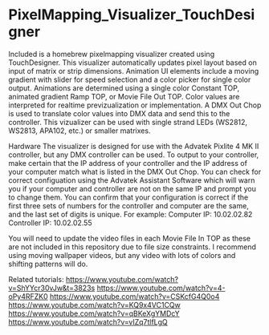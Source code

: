 # PixelMapping_Visualizer_TouchDesigner
Included is a homebrew pixelmapping visualizer created using TouchDesigner. This visualizer automatically updates pixel layout based on input of matrix or strip dimensions. Animation UI elements include a moving gradient with slider for speed selection and a color picker for single color output. Animations are determined using a single color Constant TOP, animated gradient Ramp TOP, or Movie File Out TOP. Color values are interpreted for realtime previzualization or implementation. A DMX Out Chop is used to translate color values into DMX data and send this to the controller. This vizualizer can be used with single strand LEDs (WS2812, WS2813, APA102, etc.) or smaller matrixes.   

Hardware
The visualizer is designed for use with the Advatek Pixlite 4 MK II controller, but any DMX controller can be used.
To output to your controller, make certain that the IP address of your controller and the IP address of your computer match what is listed in the DMX Out Chop. 
You can check for correct configuation using the Advatek Assistant Software which will warn you if your computer and controller are not on the same IP and prompt you to change them. You can confirm that your configuration is correct if the first three sets of numbers for the controller and computer are the same, and the last set of digits is unique. For example:
Computer IP: 10.02.02.82
Controller IP: 10.02.02.55

You will need to update the video files in each Movie File In TOP as these are not included in this repository due to file size constraints. I recommend using moving wallpaper videos, but any video with lots of colors and shifting patterns will do. 

Related tutorials:
https://www.youtube.com/watch?v=ShYYcr30vJw&t=3823s
https://www.youtube.com/watch?v=4-oPy4RFZK0
https://www.youtube.com/watch?v=CSKcfG4Q0o4
https://www.youtube.com/watch?v=KQ9x4VC1CQw
https://www.youtube.com/watch?v=qBKeXgYMDcY
https://www.youtube.com/watch?v=vIZq7tlfLgQ

